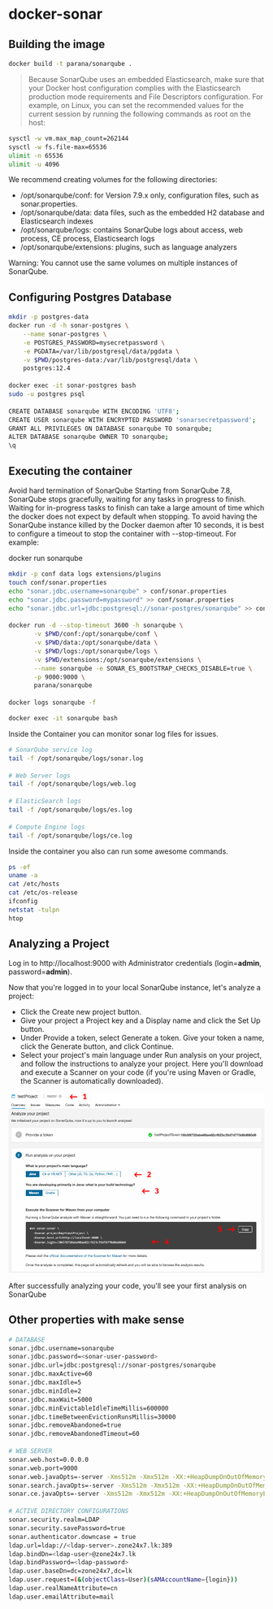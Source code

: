 # docker-sonar

## Building the image

```bash
docker build -t parana/sonarqube .
```

> Because SonarQube uses an embedded Elasticsearch, make sure that your Docker host configuration complies with the Elasticsearch production mode requirements and File Descriptors configuration.  For example, on Linux, you can set the recommended values for the current session by running the following commands as root on the host:

```bash
sysctl -w vm.max_map_count=262144
sysctl -w fs.file-max=65536
ulimit -n 65536
ulimit -u 4096
```

We recommend creating volumes for the following directories:

- /opt/sonarqube/conf: for Version 7.9.x only, configuration files, such as sonar.properties.
- /opt/sonarqube/data: data files, such as the embedded H2 database and Elasticsearch indexes
- /opt/sonarqube/logs: contains SonarQube logs about access, web process, CE process, Elasticsearch logs
- /opt/sonarqube/extensions: plugins, such as language analyzers

Warning: You cannot use the same volumes on multiple instances of SonarQube.

## Configuring Postgres Database

```bash
mkdir -p postgres-data
docker run -d -h sonar-postgres \
    --name sonar-postgres \
    -e POSTGRES_PASSWORD=mysecretpassword \
    -e PGDATA=/var/lib/postgresql/data/pgdata \
    -v $PWD/postgres-data:/var/lib/postgresql/data \
    postgres:12.4

docker exec -it sonar-postgres bash
sudo -u postgres psql

CREATE DATABASE sonarqube WITH ENCODING 'UTF8';
CREATE USER sonarqube WITH ENCRYPTED PASSWORD 'sonarsecretpassword';
GRANT ALL PRIVILEGES ON DATABASE sonarqube TO sonarqube;
ALTER DATABASE sonarqube OWNER TO sonarqube;
\q
```

## Executing the container

Avoid hard termination of SonarQube
Starting from SonarQube 7.8, SonarQube stops gracefully, waiting for any tasks in progress to finish. Waiting for in-progress tasks to finish can take a large amount of time which the docker does not expect by default when stopping. To avoid having the SonarQube instance killed by the Docker daemon after 10 seconds, it is best to configure a timeout to stop the container with --stop-timeout. For example:

docker run  sonarqube

```bash
mkdir -p conf data logs extensions/plugins
touch conf/sonar.properties
echo "sonar.jdbc.username=sonarqube" > conf/sonar.properties
echo "sonar.jdbc.password=mypassword" >> conf/sonar.properties
echo "sonar.jdbc.url=jdbc:postgresql://sonar-postgres/sonarqube" >> conf/sonar.properties

docker run -d --stop-timeout 3600 -h sonarqube \
       -v $PWD/conf:/opt/sonarqube/conf \
       -v $PWD/data:/opt/sonarqube/data \
       -v $PWD/logs:/opt/sonarqube/logs \
       -v $PWD/extensions:/opt/sonarqube/extensions \
       --name sonarqube -e SONAR_ES_BOOTSTRAP_CHECKS_DISABLE=true \
       -p 9000:9000 \
       parana/sonarqube

docker logs sonarqube -f
```

```bash
docker exec -it sonarqube bash
```

Inside the Container you can monitor sonar log files for issues.

```bash
# SonarQube service log
tail -f /opt/sonarqube/logs/sonar.log

# Web Server logs
tail -f /opt/sonarqube/logs/web.log

# ElasticSearch logs
tail -f /opt/sonarqube/logs/es.log

# Compute Engine logs
tail -f /opt/sonarqube/logs/ce.log
```

Inside the container you also can run some awesome commands.

```bash
ps -ef
uname -a
cat /etc/hosts
cat /etc/os-release
ifconfig
netstat -tulpn
htop
```

## Analyzing a Project

Log in to http://localhost:9000 with Administrator credentials (login=**admin**, password=**admin**).

Now that you're logged in to your local SonarQube instance, let's analyze a project:

- Click the Create new project button.
- Give your project a Project key and a Display name and click the Set Up button.
- Under Provide a token, select Generate a token. Give your token a name, click the Generate button, and click Continue.
- Select your project's main language under Run analysis on your project, and follow the instructions to analyze your project. Here you'll download and execute a Scanner on your code (if you're using Maven or Gradle, the Scanner is automatically downloaded).

![sonar-qube-01](docs/sonar-qube-01.png)

After successfully analyzing your code, you'll see your first analysis on SonarQube

## Other properties with make sense

```bash
# DATABASE
sonar.jdbc.username=sonarqube
sonar.jdbc.password=<sonar-user-password>
sonar.jdbc.url=jdbc:postgresql://sonar-postgres/sonarqube
sonar.jdbc.maxActive=60
sonar.jdbc.maxIdle=5
sonar.jdbc.minIdle=2
sonar.jdbc.maxWait=5000
sonar.jdbc.minEvictableIdleTimeMillis=600000
sonar.jdbc.timeBetweenEvictionRunsMillis=30000
sonar.jdbc.removeAbandoned=true
sonar.jdbc.removeAbandonedTimeout=60

# WEB SERVER
sonar.web.host=0.0.0.0
sonar.web.port=9000
sonar.web.javaOpts=-server -Xms512m -Xmx512m -XX:+HeapDumpOnOutOfMemoryError
sonar.search.javaOpts=-server -Xms512m -Xmx512m -XX:+HeapDumpOnOutOfMemoryError
sonar.ce.javaOpts=-server -Xms512m -Xmx512m -XX:+HeapDumpOnOutOfMemoryError

# ACTIVE DIRECTORY CONFIGURATIONS
sonar.security.realm=LDAP
sonar.security.savePassword=true
sonar.authenticator.downcase = true
ldap.url=ldap://<ldap-server>.zone24x7.lk:389
ldap.bindDn=<ldap-user>@zone24x7.lk
ldap.bindPassword=<ldap-password>
ldap.user.baseDn=dc=zone24x7,dc=lk
ldap.user.request=(&(objectClass=User)(sAMAccountName={login}))
ldap.user.realNameAttribute=cn
ldap.user.emailAttribute=mail
```
